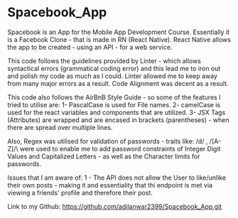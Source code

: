 # Spacebook_App
Spacebook is an App for the Mobile App Development Course. Essentially it is a Facebook Clone - that is made in RN (React Native). 
React Native allows the app to be created  - using an API - for a web service. 

This code follows the guidelines provided by Linter - which allows syntactical errors (grammatical coding error) and this lead me to iron out and polish my code as much as I could.
Linter allowed me to keep away from many major errors as a result. Code Alignment was decent as a result.

This code also follows the AirBnB Style Guide - so some of the features I tried to utilise are:
1- PascalCase is used for File names.
2- camelCase is used for the react variables and components that are utilized.
3- JSX Tags (Attributes) are wrapped and are encased in brackets (parentheses) - when there are spread over multiple lines.

Also, Regex was utilised for validation of passwords - traits like:
\/d/ , /[A-Z]/\ were used to enable me to add password constraints of Integer Digit Values and Capitalized Letters - as well as the Character limits for passwords.

Issues that I am aware of: 
1 - The API does not allow the User to like/unlike their own posts - making it and essentiality that thi endpoint is met via viewing a friends' profile and therefore their post.

Link to my Github: https://github.com/adilanwar2399/Spacebook_App.git
